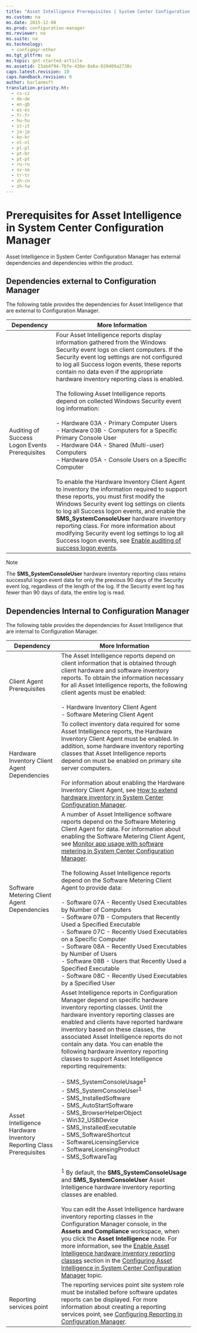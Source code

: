 ```yaml
---
title: "Asset Intelligence Prerequisites | System Center Configuration Manager"
ms.custom: na
ms.date: 2015-12-08
ms.prod: configuration-manager
ms.reviewer: na
ms.suite: na
ms.technology:
  - configmgr-other
ms.tgt_pltfrm: na
ms.topic: get-started-article
ms.assetid: 23ab4f94-7bfe-436e-8a6a-029409a2730c
caps.latest.revision: 10
caps.handback.revision: 0
author: barlanmsft
translation.priority.ht:
  - cs-cz
  - de-de
  - en-gb
  - es-es
  - fr-fr
  - hu-hu
  - it-it
  - ja-jp
  - ko-kr
  - nl-nl
  - pl-pl
  - pt-br
  - pt-pt
  - ru-ru
  - sv-se
  - tr-tr
  - zh-cn
  - zh-tw
---
```

# Prerequisites for Asset Intelligence in System Center Configuration Manager
Asset Intelligence in System Center Configuration Manager has external dependencies and dependencies within the product.  

## Dependencies external to Configuration Manager  
 The following table provides the dependencies for Asset Intelligence that are external to Configuration Manager.  

|Dependency|More Information|  
|----------------|----------------------|  
|Auditing of Success Logon Events Prerequisites|Four Asset Intelligence reports display information gathered from the Windows Security event logs on client computers. If the Security event log settings are not configured to log all Success logon events, these reports contain no data even if the appropriate hardware inventory reporting class is enabled.<br /><br /> The following Asset Intelligence reports depend on collected Windows Security event log information:<br /><br /> -   Hardware 03A - Primary Computer Users<br />-   Hardware 03B - Computers for a Specific Primary Console User<br />-   Hardware 04A - Shared (Multi-user) Computers<br />-   Hardware 05A - Console Users on a Specific Computer<br /><br /> To enable the Hardware Inventory Client Agent to inventory the information required to support these reports, you must first modify the Windows Security event log settings on clients to log all Success logon events, and enable the **SMS_SystemConsoleUser** hardware inventory reporting class. For more information about modifying Security event log settings to log all Success logon events, see [Enable auditing of success logon events](../../../../core/clients/manage/asset-intelligence/configuring-asset-intelligence.md#BKMK_EnableSuccessLogonEvents).|  

> [!NOTE]  
>  The **SMS_SystemConsoleUser** hardware inventory reporting class retains successful logon event data for only the previous 90 days of the Security event log, regardless of the length of the log. If the Security event log has fewer than 90 days of data, the entire log is read.  

## Dependencies Internal to Configuration Manager  
 The following table provides the dependencies for Asset Intelligence that are internal to Configuration Manager.  

|Dependency|More Information|  
|----------------|----------------------|  
|Client Agent Prerequisites|The Asset Intelligence reports depend on client information that is obtained through client hardware and software inventory reports. To obtain the information necessary for all Asset Intelligence reports, the following client agents must be enabled:<br /><br /> -   Hardware Inventory Client Agent<br />-   Software Metering Client Agent|  
|Hardware Inventory Client Agent Dependencies|To collect inventory data required for some Asset Intelligence reports, the Hardware Inventory Client Agent must be enabled. In addition, some hardware inventory reporting classes that Asset Intelligence reports depend on must be enabled on primary site server computers.<br /><br /> For information about enabling the Hardware Inventory Client Agent, see [How to extend hardware inventory in System Center Configuration Manager](../../../../core/clients/manage/inventory/extend-hardware-inventory.md).|  
|Software Metering Client Agent Dependencies|A number of Asset Intelligence software reports depend on the Software Metering Client Agent for data. For information about enabling the Software Metering Client Agent, see [Monitor app usage with software metering in System Center Configuration Manager](../../../../apps/deploy-use/monitor-app-usage-with-software-metering.md).<br /><br /> The following Asset Intelligence reports depend on the Software Metering Client Agent to provide data:<br /><br /> -   Software 07A - Recently Used Executables by Number of Computers<br />-   Software 07B - Computers that Recently Used a Specified Executable<br />-   Software 07C - Recently Used Executables on a Specific Computer<br />-   Software 08A - Recently Used Executables by Number of Users<br />-   Software 08B - Users that Recently Used a Specified Executable<br />-   Software 08C - Recently Used Executables by a Specified User|  
|Asset Intelligence Hardware Inventory Reporting Class Prerequisites|Asset Intelligence reports in Configuration Manager depend on specific hardware inventory reporting classes. Until the hardware inventory reporting classes are enabled and clients have reported hardware inventory based on these classes, the associated Asset Intelligence reports do not contain any data. You can enable the following hardware inventory reporting classes to support Asset Intelligence reporting requirements:<br /><br /> -   SMS_SystemConsoleUsage<sup>1</sup><br />-   SMS_SystemConsoleUser<sup>1</sup><br />-   SMS_InstalledSoftware<br />-   SMS_AutoStartSoftware<br />-   SMS_BrowserHelperObject<br />-   Win32_USBDevice<br />-   SMS_InstalledExecutable<br />-   SMS_SoftwareShortcut<br />-   SoftwareLicensingService<br />-   SoftwareLicensingProduct<br />-   SMS_SoftwareTag<br /><br /> <sup>1</sup> By default, the **SMS_SystemConsoleUsage** and **SMS_SystemConsoleUser** Asset Intelligence hardware inventory reporting classes are enabled.<br /><br /> You can edit the Asset Intelligence hardware inventory reporting classes in the Configuration Manager console, in the **Assets and Compliance** workspace, when you click the **Asset Intelligence** node. For more information, see the [Enable Asset Intelligence hardware inventory reporting classes](../../../../core/clients/manage/asset-intelligence/configuring-asset-intelligence.md#BKMK_EnableAssetIntelligence) section in the [Configuring Asset Intelligence in System Center Configuration Manager](../../../../core/clients/manage/asset-intelligence/configuring-asset-intelligence.md) topic.|  
|Reporting services point|The reporting services point site system role must be installed before software updates reports can be displayed. For more information about creating a reporting services point, see [Configuring Reporting in Configuration Manager](http://go.microsoft.com/fwlink/p/?LinkId=232661).|  
